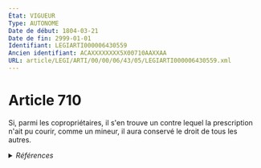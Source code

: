 ```yaml
---
État: VIGUEUR
Type: AUTONOME
Date de début: 1804-03-21
Date de fin: 2999-01-01
Identifiant: LEGIARTI000006430559
Ancien identifiant: ACAXXXXXXXX5X00710AAXXAA
URL: article/LEGI/ARTI/00/00/06/43/05/LEGIARTI000006430559.xml
---
```


<h1>Article 710</h1>

Si, parmi les copropriétaires, il s'en trouve un contre lequel la prescription
n'ait pu courir, comme un mineur, il aura conservé le droit de tous les autres.


<details>
  <summary><em>Références</em></summary>

  <h2>Références faites par l'article</h2>
  
  <ul>
    <li>
      CODIFICATION source Loi 1804-01-31
    </li>
    <li>
      CREATION source Loi 1804-01-31 promulguée le 10 février 1804
    </li>
  </ul>
</details>
